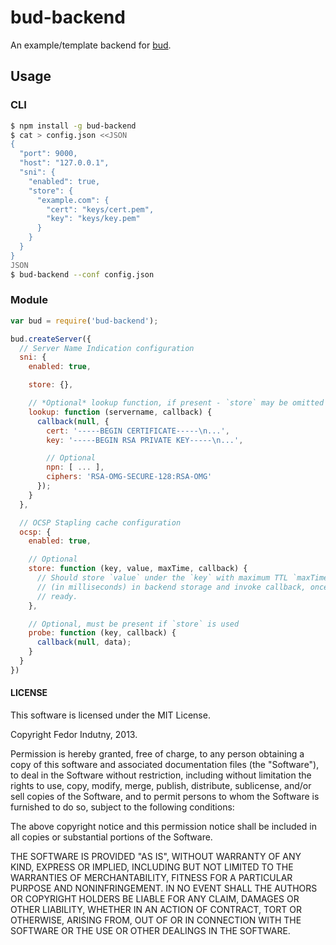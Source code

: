 # bud-backend

An example/template backend for [bud][0].

## Usage

### CLI

```bash
$ npm install -g bud-backend
$ cat > config.json <<JSON
{
  "port": 9000,
  "host": "127.0.0.1",
  "sni": {
    "enabled": true,
    "store": {
      "example.com": {
        "cert": "keys/cert.pem",
        "key": "keys/key.pem"
      }
    }
  }
}
JSON
$ bud-backend --conf config.json
```

### Module

```javascript
var bud = require('bud-backend');

bud.createServer({
  // Server Name Indication configuration
  sni: {
    enabled: true,

    store: {},

    // *Optional* lookup function, if present - `store` may be omitted
    lookup: function (servername, callback) {
      callback(null, {
        cert: '-----BEGIN CERTIFICATE-----\n...',
        key: '-----BEGIN RSA PRIVATE KEY-----\n...',

        // Optional
        npn: [ ... ],
        ciphers: 'RSA-OMG-SECURE-128:RSA-OMG'
      });
    }
  },

  // OCSP Stapling cache configuration
  ocsp: {
    enabled: true,

    // Optional
    store: function (key, value, maxTime, callback) {
      // Should store `value` under the `key` with maximum TTL `maxTime`
      // (in milliseconds) in backend storage and invoke callback, once
      // ready.
    },

    // Optional, must be present if `store` is used
    probe: function (key, callback) {
      callback(null, data);
    }
  }
})
```

#### LICENSE

This software is licensed under the MIT License.

Copyright Fedor Indutny, 2013.

Permission is hereby granted, free of charge, to any person obtaining a
copy of this software and associated documentation files (the
"Software"), to deal in the Software without restriction, including
without limitation the rights to use, copy, modify, merge, publish,
distribute, sublicense, and/or sell copies of the Software, and to permit
persons to whom the Software is furnished to do so, subject to the
following conditions:

The above copyright notice and this permission notice shall be included
in all copies or substantial portions of the Software.

THE SOFTWARE IS PROVIDED "AS IS", WITHOUT WARRANTY OF ANY KIND, EXPRESS
OR IMPLIED, INCLUDING BUT NOT LIMITED TO THE WARRANTIES OF
MERCHANTABILITY, FITNESS FOR A PARTICULAR PURPOSE AND NONINFRINGEMENT. IN
NO EVENT SHALL THE AUTHORS OR COPYRIGHT HOLDERS BE LIABLE FOR ANY CLAIM,
DAMAGES OR OTHER LIABILITY, WHETHER IN AN ACTION OF CONTRACT, TORT OR
OTHERWISE, ARISING FROM, OUT OF OR IN CONNECTION WITH THE SOFTWARE OR THE
USE OR OTHER DEALINGS IN THE SOFTWARE.

[0]: https://github.com/indutny/bud
